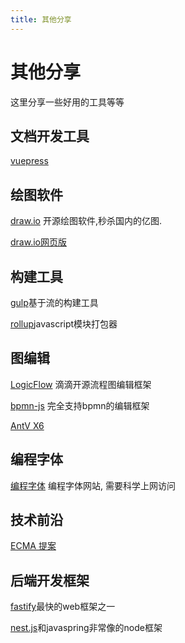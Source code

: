 ```yaml
---
title: 其他分享
---
```


# 其他分享

这里分享一些好用的工具等等

## 文档开发工具
[vuepress](https://v2.vuepress.vuejs.org/zh/)

## 绘图软件
[draw.io](https://github.com/jgraph/drawio-desktop/releases) 开源绘图软件,秒杀国内的亿图.

[draw.io网页版](https://app.diagrams.net)

## 构建工具

[gulp](https://www.gulpjs.com.cn/)基于流的构建工具

[rollup](https://rollupjs.org/guide/zh/)javascript模块打包器

## 图编辑
[LogicFlow](http://logic-flow.org/) 滴滴开源流程图编辑框架

[bpmn-js](https://bpmn.io/toolkit/bpmn-js/) 完全支持bpmn的编辑框架

[AntV X6](https://x6.antv.vision/zh)

## 编程字体

[编程字体](https://www.programmingfonts.org/) 编程字体网站, 需要科学上网访问

## 技术前沿
[ECMA 提案](https://www.proposals.es/)

## 后端开发框架
[fastify](https://www.fastify.cn/)最快的web框架之一

[nest.js](https://docs.nestjs.cn/)和javaspring非常像的node框架